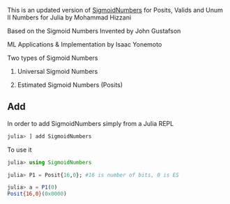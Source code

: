 This is an updated version of [SigmoidNumbers](https://github.com/interplanetary-robot/SigmoidNumbers.git) for Posits, Valids and Unum II Numbers for Julia by Mohammad Hizzani

Based on the Sigmoid Numbers Invented by John Gustafson

ML Applications & Implementation by Isaac Yonemoto


Two types of Sigmoid Numbers

1.  Universal Sigmoid Numbers

2.  Estimated Sigmoid Numbers (Posits)


## Add

In order to add SigmoidNumbers simply from a Julia REPL

```julia
julia> ] add SigmoidNumbers
```

To use it

```julia
julia> using SigmoidNumbers

julia> P1 = Posit{16,0}; #16 is number of bits, 0 is ES

julia> a = P1(0)
Posit{16,0}(0x0000)
```
